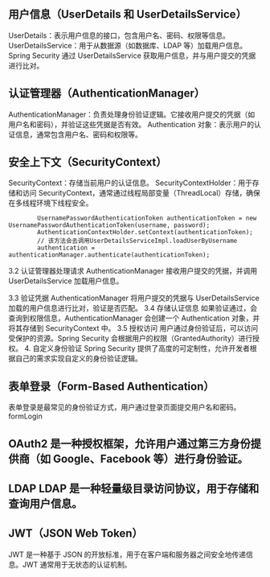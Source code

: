 ## 用户信息（UserDetails 和 UserDetailsService）
UserDetails：表示用户信息的接口，包含用户名、密码、权限等信息。
UserDetailsService：用于从数据源（如数据库、LDAP 等）加载用户信息。Spring Security 通过 UserDetailsService 获取用户信息，并与用户提交的凭据进行比对。

## 认证管理器（AuthenticationManager）
AuthenticationManager：负责处理身份验证逻辑。它接收用户提交的凭据（如用户名和密码），并验证这些凭据是否有效。
Authentication 对象：表示用户的认证信息，通常包含用户名、密码和权限等。

## 安全上下文（SecurityContext）
SecurityContext：存储当前用户的认证信息。
SecurityContextHolder：用于存储和访问 SecurityContext，通常通过线程局部变量（ThreadLocal）存储，确保在多线程环境下线程安全。


            UsernamePasswordAuthenticationToken authenticationToken = new UsernamePasswordAuthenticationToken(username, password);
            AuthenticationContextHolder.setContext(authenticationToken);
            // 该方法会去调用UserDetailsServiceImpl.loadUserByUsername
            authentication = authenticationManager.authenticate(authenticationToken);

3.2 认证管理器处理请求
AuthenticationManager 接收用户提交的凭据，并调用 UserDetailsService 加载用户信息。

3.3 验证凭据
AuthenticationManager 将用户提交的凭据与 UserDetailsService 加载的用户信息进行比对，验证是否匹配。
3.4 存储认证信息
如果验证通过，会查询到权限信息，AuthenticationManager 会创建一个 Authentication 对象，并将其存储到 SecurityContext 中。
3.5 授权访问
用户通过身份验证后，可以访问受保护的资源。Spring Security 会根据用户的权限（GrantedAuthority）进行授权。
4. 自定义身份验证
Spring Security 提供了高度的可定制性，允许开发者根据自己的需求实现自定义的身份验证逻辑。


## 表单登录（Form-Based Authentication）
表单登录是最常见的身份验证方式，用户通过登录页面提交用户名和密码。formLogin

## OAuth2 是一种授权框架，允许用户通过第三方身份提供商（如 Google、Facebook 等）进行身份验证。
## LDAP LDAP 是一种轻量级目录访问协议，用于存储和查询用户信息。

 ## JWT（JSON Web Token）
JWT 是一种基于 JSON 的开放标准，用于在客户端和服务器之间安全地传递信息。JWT 通常用于无状态的认证机制。


